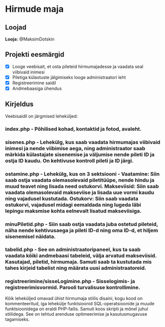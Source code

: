 # Hirmude maja

## Loojad
**Looja:** @MaksimDotskin

## Projekti eesmärgid
- [x] Looge veebisait, et osta pileteid hirmumajadesse ja vaadata seal viibivaid inimesi
- [x] Piletiga külastuste jälgimiseks looge administraatori leht
- [x] Registreerimine saidil
- [x] Andmebaasiga ühendus
      
## Kirjeldus
Veebisaidil on järgmised leheküljed:

### index.php - Põhilised kohad, kontaktid ja fotod, avaleht.

### sisenes.php - Lehekülg, kus saab vaadata hirmumajas viibivaid inimesi ja nende viibimise aega, ning administraator saab märkida külastajate sisenemise ja väljumise nende pileti ID ja ostja ID kaudu. On kehtivuse kontroll pileti ja ID järgi.

### ostamine.php - Lehekülg, kus on 3 sektsiooni - Vaatamine: Siin saab ostja vaadata olemasolevaid piletitüüpe, nende hindu ja muud teavet ning lisada need ostukorvi. Makseviisid: Siin saab vaadata olemasolevaid makseviise ja lisada uue vormi kaudu ning vajadusel kustutada. Ostukorv: Siin saab vaadata ostukorvi, vajadusel midagi eemaldada ning lugeda läbi lepingu maksmise kohta eelnevalt lisatud makseviisiga.

### minuPiletid.php - Siin saab ostja vaadata juba ostetud pileteid, näha nende kehtivusaega ja pileti ID-d ning oma ID-d, et hiljem sisenemisel näidata.

### tabelid.php - See on administraatoripaneel, kus ta saab vaadata kõiki andmebaasi tabeleid, välja arvatud makseviisid. Kasutajad, piletid, hirmumaja. Samuti saab ta kustutada mis tahes kirjeid tabelist ning määrata uusi administraatoreid.

### registreerimine/sisseLogimine.php - Sisselogimis- ja registreerimisvormid. Parooli turvalisuse kontrollimine.

Kõik leheküljed omavad ühist hirmumaja stiilis disaini, kogu kood on kommenteeritud, iga lehekülje funktsioonid SQL-operatsioonide ja muude funktsioonidega on eraldi PHP-failis. Samuti koos skripti ja mõnel juhul stiilidega. See on tehtud arenduse optimeerimise ja kasutusmugavuse tagamiseks.
